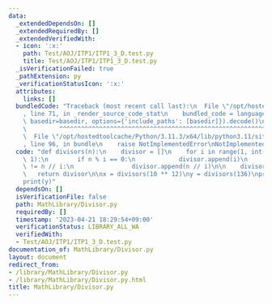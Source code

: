 ```yaml
---
data:
  _extendedDependsOn: []
  _extendedRequiredBy: []
  _extendedVerifiedWith:
  - icon: ':x:'
    path: Test/AOJ/ITP1/ITP1_3_D.test.py
    title: Test/AOJ/ITP1/ITP1_3_D.test.py
  _isVerificationFailed: true
  _pathExtension: py
  _verificationStatusIcon: ':x:'
  attributes:
    links: []
  bundledCode: "Traceback (most recent call last):\n  File \"/opt/hostedtoolcache/Python/3.11.3/x64/lib/python3.11/site-packages/onlinejudge_verify/documentation/build.py\"\
    , line 71, in _render_source_code_stat\n    bundled_code = language.bundle(stat.path,\
    \ basedir=basedir, options={'include_paths': [basedir]}).decode()\n          \
    \         ^^^^^^^^^^^^^^^^^^^^^^^^^^^^^^^^^^^^^^^^^^^^^^^^^^^^^^^^^^^^^^^^^^^^^^^^^^^^^^^^^\n\
    \  File \"/opt/hostedtoolcache/Python/3.11.3/x64/lib/python3.11/site-packages/onlinejudge_verify/languages/python.py\"\
    , line 96, in bundle\n    raise NotImplementedError\nNotImplementedError\n"
  code: "def divisors(n):\n    divisor = []\n    for i in range(1, int(n ** 0.5) +\
    \ 1):\n        if n % i == 0:\n            divisor.append(i)\n            if i\
    \ != n // i:\n                divisor.append(n // i)\n\n    divisor.sort()\n \
    \   return divisor\n\nx = divisors(10 ** 12)\ny = divisors(136)\nprint(len(x))\n\
    print(y)"
  dependsOn: []
  isVerificationFile: false
  path: MathLibrary/Divisor.py
  requiredBy: []
  timestamp: '2023-04-21 18:29:54+09:00'
  verificationStatus: LIBRARY_ALL_WA
  verifiedWith:
  - Test/AOJ/ITP1/ITP1_3_D.test.py
documentation_of: MathLibrary/Divisor.py
layout: document
redirect_from:
- /library/MathLibrary/Divisor.py
- /library/MathLibrary/Divisor.py.html
title: MathLibrary/Divisor.py
---
```

